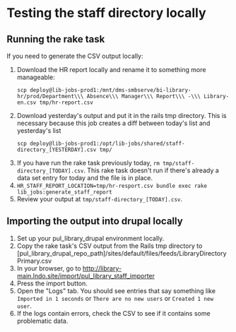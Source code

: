 # Testing the staff directory locally

## Running the rake task

If you need to generate the CSV output locally:

1. Download the HR report locally and rename it to something more manageable:
    ````
    scp deploy@lib-jobs-prod1:/mnt/dms-smbserve/bi-library-hr/prod/Department\\\ Absence\\\ Manager\\\ Report\\\ -\\\ Library-en.csv tmp/hr-report.csv
    ````
1. Download yesterday's output and put it in the rails tmp directory.  This is necessary because this job creates a diff between today's list and yesterday's list
    ````
    scp deploy@lib-jobs-prod1:/opt/lib-jobs/shared/staff-directory_[YESTERDAY].csv tmp/
    ````
1. If you have run the rake task previously today, `rm tmp/staff-directory_[TODAY].csv`.  This rake task doesn't run if there's already a data set entry for today and the file is in place. 
1. `HR_STAFF_REPORT_LOCATION=tmp/hr-resport.csv bundle exec rake lib_jobs:generate_staff_report`
1. Review your output at `tmp/staff-directory_[TODAY].csv`.

## Importing the output into drupal locally

1. Set up your pul_library_drupal environment locally.
1. Copy the rake task's CSV output from the Rails tmp directory to [pul_library_drupal_repo_path]/sites/default/files/feeds/LibraryDirectoryPrimary.csv
1. In your browser, go to http://library-main.lndo.site/import/pul_library_staff_importer
1. Press the import button.
1. Open the "Logs" tab.  You should see entries that say something like `Imported in 1 seconds` or `There are no new users` or `Created 1 new user`.
1. If the logs contain errors, check the CSV to see if it contains some problematic data.
